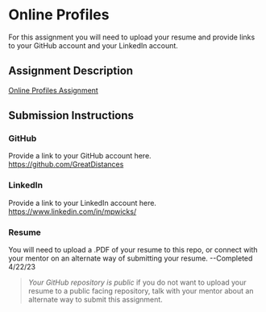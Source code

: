 # Online Profiles
For this assignment you will need to upload your resume and provide links to your GitHub account and your LinkedIn account.

## Assignment Description
[Online Profiles Assignment](https://education.launchcode.org/liftoff/modules/assignments/online-profiles)

## Submission Instructions
 
### GitHub
Provide a link to your GitHub account here.
https://github.com/GreatDistances
 
### LinkedIn
Provide a link to your LinkedIn account here.
https://www.linkedin.com/in/mpwicks/

### Resume
You will need to upload a .PDF of your resume to this repo, or connect with your mentor on an alternate way of submitting your resume.
--Completed 4/22/23

> *Your GitHub repository is public* if you do not want to upload your resume to a public facing repository, talk with your mentor about an alternate way to submit this assignment.

